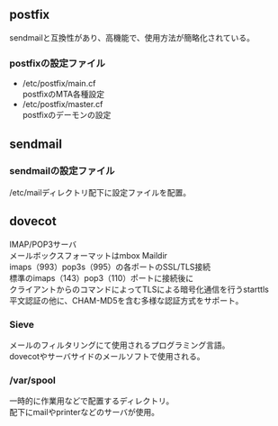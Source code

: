 ##  postfix  
sendmailと互換性があり、高機能で、使用方法が簡略化されている。  
###  postfixの設定ファイル  
-  /etc/postfix/main.cf  
postfixのMTA各種設定  
-  /etc/postfix/master.cf  
postfixのデーモンの設定  

##  sendmail  

###  sendmailの設定ファイル  
/etc/mailディレクトリ配下に設定ファイルを配置。  

##  dovecot  
IMAP/POP3サーバ  
メールボックスフォーマットはmbox Maildir  
imaps（993）pop3s（995）の各ポートのSSL/TLS接続  
標準のimaps（143）pop3（110）ポートに接続後に  
クライアントからのコマンドによってTLSによる暗号化通信を行うstarttls  
平文認証の他に、CHAM-MD5を含む多様な認証方式をサポート。

###  Sieve  
メールのフィルタリングにて使用されるプログラミング言語。  
dovecotやサーバサイドのメールソフトで使用される。  

###  /var/spool  
一時的に作業用などで配置するディレクトリ。  
配下にmailやprinterなどのサーバが使用。
